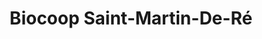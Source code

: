 ---
title: "Biocoop Saint-Martin-De-Ré"
url: /saint-martin-de-re/biocoop-saint-martin-de-re/
shop: supermarché
---